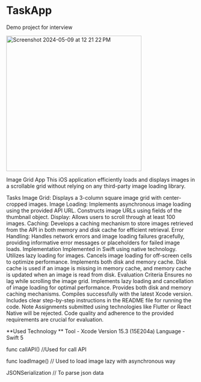 # TaskApp
Demo project for interview


<img width="359" alt="Screenshot 2024-05-09 at 12 21 22 PM" src="https://github.com/mdssaleem/TaskApp/assets/32189409/29fab559-2703-4425-a445-6e2041be9d1f">




Image Grid App
This iOS application efficiently loads and displays images in a scrollable grid without relying on any third-party image loading library.

Tasks
Image Grid: Displays a 3-column square image grid with center-cropped images.
Image Loading: Implements asynchronous image loading using the provided API URL. Constructs image URLs using fields of the thumbnail object.
Display: Allows users to scroll through at least 100 images.
Caching: Develops a caching mechanism to store images retrieved from the API in both memory and disk cache for efficient retrieval.
Error Handling: Handles network errors and image loading failures gracefully, providing informative error messages or placeholders for failed image loads.
Implementation
Implemented in Swift using native technology.
Utilizes lazy loading for images.
Cancels image loading for off-screen cells to optimize performance.
Implements both disk and memory cache. Disk cache is used if an image is missing in memory cache, and memory cache is updated when an image is read from disk.
Evaluation Criteria
Ensures no lag while scrolling the image grid.
Implements lazy loading and cancellation of image loading for optimal performance.
Provides both disk and memory caching mechanisms.
Compiles successfully with the latest Xcode version.
Includes clear step-by-step instructions in the README file for running the code.
Note
Assignments submitted using technologies like Flutter or React Native will be rejected.
Code quality and adherence to the provided requirements are crucial for evaluation.



**Used Technology 
**
Tool - Xcode Version 15.3 (15E204a)
Language - Swift 5

func callAPI() //Used for call API

func loadImage() // Used to load image lazy with asynchronous way


JSONSerialization // To parse json data


